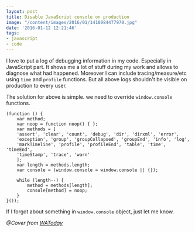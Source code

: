 ```yaml
---
layout: post
title: Disable JavaScript console on production
image: "/content/images/2016/01/1418084477970.jpg"
date: '2016-01-12 12:21:46'
tags:
- javascript
- code
---
```


I love to put a log of debugging information in my code. Especially in JavaScript part. 
It shows me a lot of stuff during my work and allows to diagnose what had happened.
Moreover I can include tracing/measure/etc using `time` and `profile` functions.
But all above logs shouldn't be visible on production to every user.

The solution for above is simple. we need to override `window.console` functions.
```
(function () {
    var method;
    var noop = function noop() { };
    var methods = [
    'assert', 'clear', 'count', 'debug', 'dir', 'dirxml', 'error',
    'exception', 'group', 'groupCollapsed', 'groupEnd', 'info', 'log',
    'markTimeline', 'profile', 'profileEnd', 'table', 'time', 'timeEnd',
    'timeStamp', 'trace', 'warn'
    ];
    var length = methods.length;
    var console = (window.console = window.console || {});

    while (length--) {
        method = methods[length];
		console[method] = noop;
    }
}());
```

If I forgot about something in `window.console` object, just let me know.

*@Cover from [WAToday](http://www.watoday.com.au/wa-news/protestors-put-stop-to-helms-forest-logging-near-nannup-20141208-122t2y.html)*